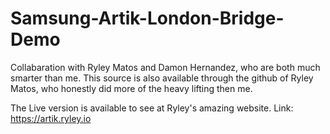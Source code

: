 # Samsung-Artik-London-Bridge-Demo

Collabaration with Ryley Matos and Damon Hernandez, who are both much smarter than me.
This source is also available through the github of Ryley Matos, who honestly did more of the heavy lifting then me.

The Live version is available to see at Ryley's amazing website. Link: https://artik.ryley.io
